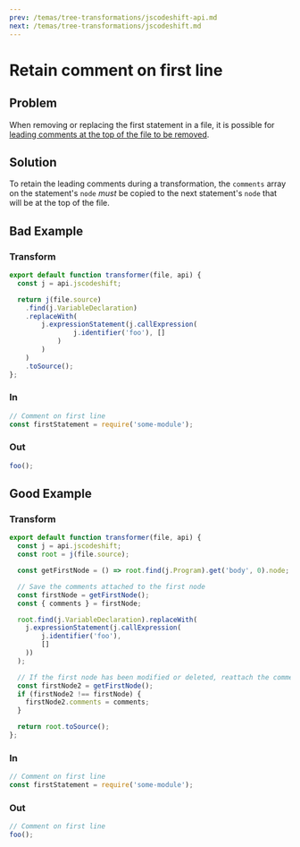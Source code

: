 ```yaml
---
prev: /temas/tree-transformations/jscodeshift-api.md
next: /temas/tree-transformations/jscodeshift.md
---
```

# Retain comment on first line

## Problem

When removing or replacing the first statement in a file, it is possible for [leading comments at the top of the file to be removed](https://github.com/facebook/jscodeshift/issues/44).

## Solution

To retain the leading comments during a transformation, the `comments` array on the statement's `node` _must_ be copied to the next statement's `node` that will be at the top of the file.

## Bad Example 

### Transform

```javascript
export default function transformer(file, api) {
  const j = api.jscodeshift;

  return j(file.source)
    .find(j.VariableDeclaration)
    .replaceWith(
        j.expressionStatement(j.callExpression(
                j.identifier('foo'), []
            )
        )
    )
    .toSource();
};
```

### In

```javascript
// Comment on first line
const firstStatement = require('some-module');
```

### Out

```javascript
foo();
```

## Good Example

### Transform

```javascript
export default function transformer(file, api) {
  const j = api.jscodeshift;
  const root = j(file.source);

  const getFirstNode = () => root.find(j.Program).get('body', 0).node;

  // Save the comments attached to the first node
  const firstNode = getFirstNode();
  const { comments } = firstNode;

  root.find(j.VariableDeclaration).replaceWith(
    j.expressionStatement(j.callExpression(
        j.identifier('foo'),
        []
    ))
  );

  // If the first node has been modified or deleted, reattach the comments
  const firstNode2 = getFirstNode();
  if (firstNode2 !== firstNode) {
    firstNode2.comments = comments;
  }

  return root.toSource();
};
```

### In

```javascript
// Comment on first line
const firstStatement = require('some-module');
```

### Out

```javascript
// Comment on first line
foo();
```
